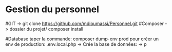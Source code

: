 # Gestion du personnel
#GIT
-> git clone https://github.com/mdioumassi/Personnel.git
#Composer
-> dossier du projet/ composer install

#Database
taper la commande: composer dump-env prod
pour créer un env de production: .env.local.php
 -> Crée la base de données:
-> p
